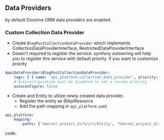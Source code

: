 ## Data Providers

by default Doctrine ORM data providers are enabled.

### Custom Collection Data Provider

- Create `BlogPostCollectionDataProvider` which implements CollectionDataProviderInterface, RestrictedDataProviderInterface
- Doesn't required to register the service. symfony autowiring will help you to register this service with default priority. if you want to customize priority
``` yaml
App\DataProvider\BlogPostCollectionDataProvider:
    tags: [ { name: 'api_platform.collection_data_provider', priority: 2 } ]
    # Autoconfiguration must be disabled to set a custom priority
    autoconfigure: false
```

- Create and Entity to utilize newly created data provider.
    - Register the entity as @ApiResource
    - Add the path mapping in `api_platform.yaml`
```yaml
api_platform:
    mapping:
        paths: ['%kernel.project_dir%/src/Entity', '%kernel.project_dir%/src/Domain/Blog/Entity']
```

code:
